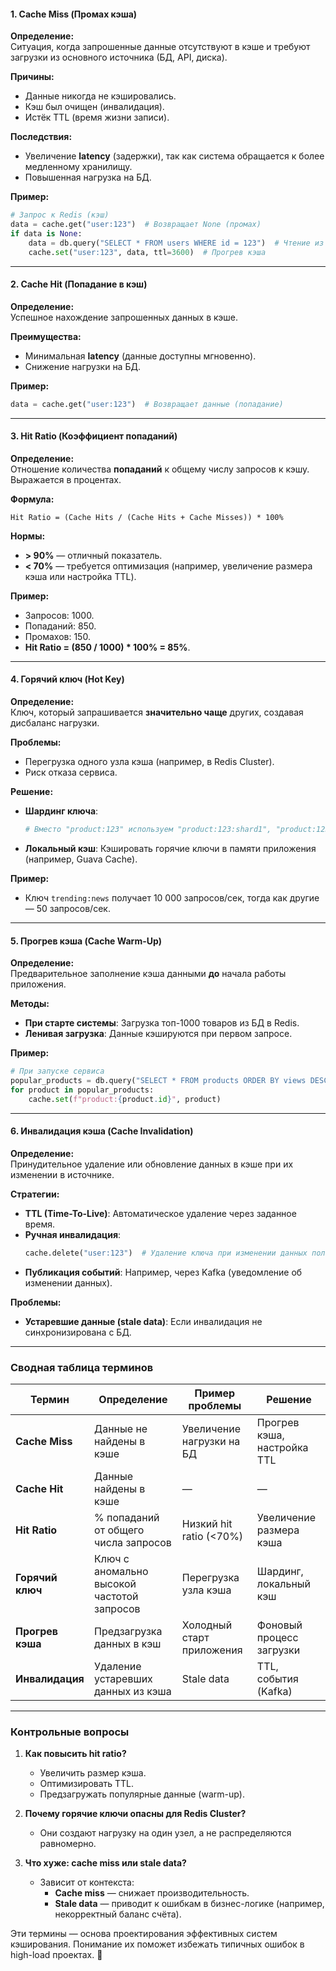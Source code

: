 #### **1. Cache Miss (Промах кэша)**
**Определение:**  
Ситуация, когда запрошенные данные отсутствуют в кэше и требуют загрузки из основного источника (БД, API, диска).  

**Причины:**  
- Данные никогда не кэшировались.  
- Кэш был очищен (инвалидация).  
- Истёк TTL (время жизни записи).  

**Последствия:**  
- Увеличение **latency** (задержки), так как система обращается к более медленному хранилищу.  
- Повышенная нагрузка на БД.  

**Пример:**  
```python
# Запрос к Redis (кэш)
data = cache.get("user:123")  # Возвращает None (промах)
if data is None:
    data = db.query("SELECT * FROM users WHERE id = 123")  # Чтение из БД
    cache.set("user:123", data, ttl=3600)  # Прогрев кэша
```

---

#### **2. Cache Hit (Попадание в кэш)**
**Определение:**  
Успешное нахождение запрошенных данных в кэше.  

**Преимущества:**  
- Минимальная **latency** (данные доступны мгновенно).  
- Снижение нагрузки на БД.  

**Пример:**  
```python
data = cache.get("user:123")  # Возвращает данные (попадание)
```

---

#### **3. Hit Ratio (Коэффициент попаданий)**
**Определение:**  
Отношение количества **попаданий** к общему числу запросов к кэшу. Выражается в процентах.  

**Формула:**  
```
Hit Ratio = (Cache Hits / (Cache Hits + Cache Misses)) * 100%
```

**Нормы:**  
- **> 90%** — отличный показатель.  
- **< 70%** — требуется оптимизация (например, увеличение размера кэша или настройка TTL).  

**Пример:**  
- Запросов: 1000.  
- Попаданий: 850.  
- Промахов: 150.  
- **Hit Ratio = (850 / 1000) * 100% = 85%**.  

---

#### **4. Горячий ключ (Hot Key)**
**Определение:**  
Ключ, который запрашивается **значительно чаще** других, создавая дисбаланс нагрузки.  

**Проблемы:**  
- Перегрузка одного узла кэша (например, в Redis Cluster).  
- Риск отказа сервиса.  

**Решение:**  
- **Шардинг ключа**:  
  ```python
  # Вместо "product:123" используем "product:123:shard1", "product:123:shard2"
  ```
- **Локальный кэш**: Кэшировать горячие ключи в памяти приложения (например, Guava Cache).  

**Пример:**  
- Ключ `trending:news` получает 10 000 запросов/сек, тогда как другие — 50 запросов/сек.  

---

#### **5. Прогрев кэша (Cache Warm-Up)**
**Определение:**  
Предварительное заполнение кэша данными **до** начала работы приложения.  

**Методы:**  
- **При старте системы**: Загрузка топ-1000 товаров из БД в Redis.  
- **Ленивая загрузка**: Данные кэшируются при первом запросе.  

**Пример:**  
```python
# При запуске сервиса
popular_products = db.query("SELECT * FROM products ORDER BY views DESC LIMIT 1000")
for product in popular_products:
    cache.set(f"product:{product.id}", product)
```

---

#### **6. Инвалидация кэша (Cache Invalidation)**
**Определение:**  
Принудительное удаление или обновление данных в кэше при их изменении в источнике.  

**Стратегии:**  
- **TTL (Time-To-Live)**: Автоматическое удаление через заданное время.  
- **Ручная инвалидация**:  
  ```python
  cache.delete("user:123")  # Удаление ключа при изменении данных пользователя
  ```
- **Публикация событий**: Например, через Kafka (уведомление об изменении данных).  

**Проблемы:**  
- **Устаревшие данные (stale data)**: Если инвалидация не синхронизирована с БД.  

---

### **Сводная таблица терминов**
| Термин           | Определение                                  | Пример проблемы               | Решение                     |
|------------------|---------------------------------------------|-------------------------------|-----------------------------|
| **Cache Miss**   | Данные не найдены в кэше                    | Увеличение нагрузки на БД     | Прогрев кэша, настройка TTL |
| **Cache Hit**    | Данные найдены в кэше                       | —                             | —                           |
| **Hit Ratio**    | % попаданий от общего числа запросов        | Низкий hit ratio (<70%)       | Увеличение размера кэша     |
| **Горячий ключ** | Ключ с аномально высокой частотой запросов  | Перегрузка узла кэша          | Шардинг, локальный кэш      |
| **Прогрев кэша** | Предзагрузка данных в кэш                   | Холодный старт приложения     | Фоновый процесс загрузки    |
| **Инвалидация**  | Удаление устаревших данных из кэша          | Stale data                    | TTL, события (Kafka)        |

---

### **Контрольные вопросы**
1. **Как повысить hit ratio?**  
   - Увеличить размер кэша.  
   - Оптимизировать TTL.  
   - Предзагружать популярные данные (warm-up).  

2. **Почему горячие ключи опасны для Redis Cluster?**  
   - Они создают нагрузку на один узел, а не распределяются равномерно.  

3. **Что хуже: cache miss или stale data?**  
   - Зависит от контекста:  
     - **Cache miss** — снижает производительность.  
     - **Stale data** — приводит к ошибкам в бизнес-логике (например, некорректный баланс счёта).  

Эти термины — основа проектирования эффективных систем кэширования. Понимание их поможет избежать типичных ошибок в high-load проектах. 🚀